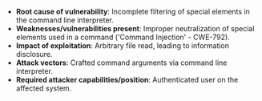 - **Root cause of vulnerability**: Incomplete filtering of special elements in the command line interpreter.
- **Weaknesses/vulnerabilities present**: Improper neutralization of special elements used in a command ('Command Injection' - CWE-792).
- **Impact of exploitation**: Arbitrary file read, leading to information disclosure.
- **Attack vectors**: Crafted command arguments via command line interpreter.
- **Required attacker capabilities/position**: Authenticated user on the affected system.
